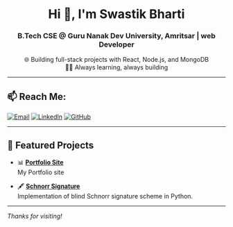 <h1 align="center">Hi 👋, I'm Swastik Bharti</h1>
<h3 align="center">B.Tech CSE @ Guru Nanak Dev University, Amritsar | web Developer</h3>

<p align="center">
  🌐 Building full-stack projects with React, Node.js, and MongoDB<br>
  🧑‍💻 Always learning, always building
</p>

---

## 📫 Reach Me:
[![Email](https://img.shields.io/badge/Email-D14836?logo=gmail&logoColor=white)](mailto:asharda7898@gmail.com)
[![LinkedIn](https://img.shields.io/badge/LinkedIn-0077B5.svg?logo=linkedin&logoColor=white)](https://linkedin.com/in/arnav-sharda-bb281725a)
[![GitHub](https://img.shields.io/badge/GitHub-181717.svg?logo=github&logoColor=white)](https://github.com/arnav7897)

---

## 🌟 Featured Projects

- 📊 [**Portfolio Site**](https://github.com/S-Bharti009/Portfolio)  
  My Portfolio site

- 🖋️ [**Schnorr Signature**](https://github.com/S-Bharti009/Schnoor-signatures--python-implementation)  
  Implementation of blind Schnorr signature scheme in Python.

---

_Thanks for visiting!_

